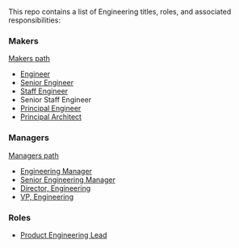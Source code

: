 This repo contains a list of Engineering titles, roles, and associated responsibilities:

### Makers

[Makers path](makers/makers_path.md)
* [Engineer](makers/engineer.md)
* [Senior Engineer](makers/senior_engineer.md)
* [Staff Engineer](makers/staff_engineer.md)
* Senior Staff Engineer
* [Principal Engineer](makers/principal_engineer.md)
* [Principal Architect](makers/principal_architect.md)

### Managers

[Managers path](managers/managers_path.md)
* [Engineering Manager](managers/engineering_manager.md)
* [Senior Engineering Manager](managers/senior_engineering_manager.md)
* [Director, Engineering](managers/director_engineering.md)
* [VP, Engineering](managers/vp_engineering.md)

### Roles

* [Product Engineering Lead](product_engineering_lead.md)
